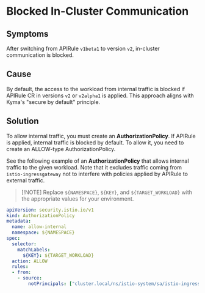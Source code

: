 # Blocked In-Cluster Communication

## Symptoms
After switching from APIRule `v1beta1` to version `v2`, in-cluster communication is blocked.

## Cause

By default, the access to the workload from internal traffic is blocked if APIRule CR in versions `v2` or `v2alpha1` is applied.
This approach aligns with Kyma's "secure by default" principle.

## Solution
To allow internal traffic, you must create an **AuthorizationPolicy**.
If APIRule is applied, internal traffic is blocked by default. To allow it, you need to create an ALLOW-type AuthorizationPolicy.

See the following example of an **AuthorizationPolicy** that allows internal traffic to the given workload. 
Note that it excludes traffic coming from `istio-ingressgateway` not to interfere with policies applied by APIRule to external traffic.
  
> [!NOTE] Replace `${NAMESPACE}`, `${KEY}`, and `${TARGET_WORKLOAD}` with the appropriate values for your environment.
```yaml
apiVersion: security.istio.io/v1
kind: AuthorizationPolicy
metadata:
  name: allow-internal
  namespace: ${NAMESPACE}
spec:
  selector:
    matchLabels:
      ${KEY}: ${TARGET_WORKLOAD}
  action: ALLOW
  rules:
  - from:
    - source:
        notPrincipals: ["cluster.local/ns/istio-system/sa/istio-ingressgateway-service-account"]
```